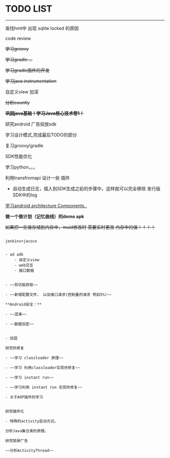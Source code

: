 # TODO LIST
---
查找hmt中 出现 sqlite locked 的原因


code review

~~学习groovy~~

~~学习gradle ...~~

~~学习gradle插件的开发~~

~~学习java instrumentation~~

自定义view 加深

~~分析countly~~

~~**巩固java基础！学习Java核心技术卷1！**~~



研究android 广告投放sdk

学习设计模式,完成最后TODO的部分

复习groovy/gradle

SDK性能优化

学习python。。。

利用transfromapi 设计一些 插件

- 自动生成日志，插入到SDK生成之前的步骤中，这样就可以完全移除 发行版SDK中的log

[学习android architecture Components..](https://developer.android.com/topic/libraries/architecture/index.html)

**做一个做计划（记忆曲线）的demo apk**

~~如果把一些值存储到内存中，muid修改时 需要实时更改 内存中的值！！！！~~

~~~测试一下 当数据库 不关闭时  CPU 占用会不会 增加。。~~~~

jenkins+jacoco


- ad adk
	- 自定义view
	- web交互
	- 接口数据


- ~~剪切板获取~~

- ~~新增配置文件， 以及接口请求(控制量的请求 例如5%)~~

**Android安全：**

- ~~混淆~~

- ~~数据加密~~


- 加固

研究热修复

- ~~学习 classloader 原理~~

- ~~学习 利用classloader实现热修复~~

- ~~学习 instant run~~

- ~~学习利用 instant run 实现热修复~~

- 关于AOP插件的学习


研究插件化

- 特殊的activity启动方式。

分析Java集合类的原理。

研究锁屏广告

~~分析ActivityThread~~
